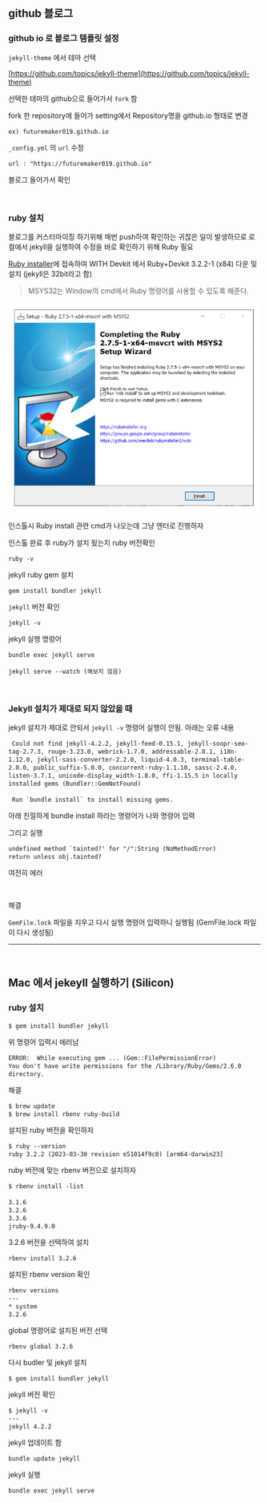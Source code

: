 ## github 블로그

### github io 로 블로그 템플릿 설정

`jekyll-theme` 에서 테마 선택

[https://github.com/topics/jekyll-theme](https://github.com/topics/jekyll-theme)

선택한 테마의 github으로 들어가서 `fork` 함

fork 한 repository에 들어가 setting에서 Repository명을 github.io 형태로 변경
```
ex) futuremaker019.github.io
```

`_config.yml` 의 `url` 수정
```
url : "https://futuremaker019.github.io"
```

블로그 들어가서 확인

<br>

### ruby 설치

블로그를 커스터마이징 하기위해 매번 push하여 확인하는 귀찮은 일이 발생하므로 로컬에서 jekyll을 실행하여 수정을 바로 확인하기 위해 Ruby 필요

 [Ruby installer](https://rubyinstaller.org/downloads/)에 접속하여 WITH Devkit 에서 Ruby+Devkit 3.2.2-1 (x84) 다운 및 설치 (jekyll은 32bit라고 함)

> MSYS32는 Window의 cmd에서 Ruby 명령어를 사용할 수 있도록 해준다.

 <img src="./images/ruby.png" width="500"/>


<br>

인스톨시 Ruby install 관련 cmd가 나오는데 그냥 엔터로 진행하자

인스톨 완료 후 ruby가 설치 됬는지 ruby 버전확인

```vi
ruby -v
```

jekyll ruby gem 설치

```
gem install bundler jekyll
```

`jekyll` 버전 확인

```
jekyll -v
```

jekyll 실행 명령어

```
bundle exec jekyll serve

jekyll serve --watch (해보지 않음)
```



<br>

### Jekyll 설치가 제대로 되지 않았을 때

jekyll 설치가 제대로 안되서 `jekyll -v` 명령어 실행이 안됨. 아래는 오류 내용

```
 Could not find jekyll-4.2.2, jekyll-feed-0.15.1, jekyll-soopr-seo-tag-2.7.3, rouge-3.23.0, webrick-1.7.0, addressable-2.8.1, i18n-1.12.0, jekyll-sass-converter-2.2.0, liquid-4.0.3, terminal-table-2.0.0, public_suffix-5.0.0, concurrent-ruby-1.1.10, sassc-2.4.0, listen-3.7.1, unicode-display_width-1.8.0, ffi-1.15.5 in locally installed gems (Bundler::GemNotFound)  

 Run `bundle install` to install missing gems.
```

아래 친절하게 bundle install 하라는 명령어가 나와 명령어 입력

그리고 실행

```
undefined method `tainted?' for "/":String (NoMethodError)
return unless obj.tainted?
```

여전히 에러

<br>

해결

`GemFile.lock` 파일을 지우고 다시 실행 명령어 입력하니 실행됨 (GemFile.lock 파일이 다시 생성됨)

---
<br>

## Mac 에서 jekeyll 실행하기 (Silicon)

### ruby 설치

```vi
$ gem install bundler jekyll
```

위 명령어 입력시 에러남
```vi
ERROR:  While executing gem ... (Gem::FilePermissionError)
You don't have write permissions for the /Library/Ruby/Gems/2.6.0 directory.
```

해결 

```
$ brew update
$ brew install rbenv ruby-build
```

설치된 ruby 버전을 확인하자

```vi
$ ruby --version
ruby 3.2.2 (2023-03-30 revision e51014f9c0) [arm64-darwin23]
```

ruby 버전에 맞는 rbenv 버전으로 설치하자

```
$ rbenv install -list

3.1.6
3.2.6
3.3.6
jruby-9.4.9.0
```

3.2.6 버전을 선택하여 설치

```vi
rbenv install 3.2.6
```

설치된 rbenv version 확인

```
rbenv versions
---
* system
3.2.6
```

global 명령어로 설치된 버전 선택

```
rbenv global 3.2.6
```

다시 budler 및 jekyll 설치

```
$ gem install bundler jekyll
```

jekyll 버전 확인
```
$ jekyll -v 
---
jekyll 4.2.2
```

jekyll 업데이트 함

```
bundle update jekyll
```

jekyll 실행

```
bundle exec jekyll serve
```


